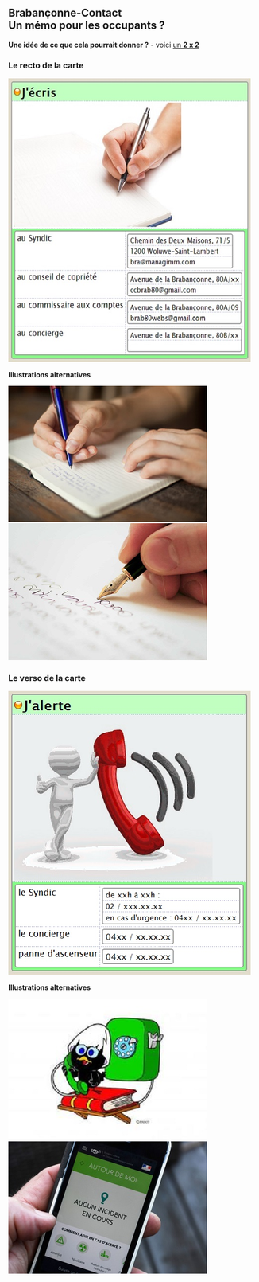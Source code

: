 ## Brabançonne-Contact<br>Un mémo pour les occupants ?

**Une idée de ce que cela pourrait donner ?** - voici [un **2 x 2**](Memo.pdf) 

### Le recto de la carte

![](Memo1.jpg)

**Illustrations alternatives**

![](1.jpg)  
![](2.jpg)

### Le verso de la carte

![](Memo2.jpg)

**Illustrations alternatives**

![](5.jpg)  
![](4.jpg)



